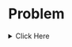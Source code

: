 # Problem

<details> 
	<summary> Click Here </summary>

Create a function finalGrade, which calculates the final grade of a student depending on two parameters: a grade for the exam and a number of completed projects.

This function should take two arguments: exam - grade for exam (from 0 to 100); projects - number of completed projects (from 0 and above);

This function should return a number (final grade). There are four types of final grades:

100, if a grade for the exam is more than 90 or if a number of completed projects more than 10.

90, if a grade for the exam is more than 75 and if a number of completed projects is minimum 5.

75, if a grade for the exam is more than 50 and if a number of completed projects is minimum 2.

0, in other cases

Examples
final_grade(100, 12) # 100

final_grade(99, 0) # 100

final_grade(10, 15) # 100

final_grade(85, 5) # 90

final_grade(55, 3) # 75

final_grade(55, 0) # 0

final_grade(20, 2) # 0

Use Comparison and Logical Operators.

## Solution 

```cpp

int finalGrade(int examgrade, int completedTasks){
    
    if(examgrade >= 90 || completedTasks >= 10){
        return 100;
    }else if(examgrade >= 75 || completedTasks >= 5){
        return 90;
    }else if(examgrade >= 50 && completedTasks >= 2){
        return 75;
    }else{
        return 0;
    }
    return 0;
}

```

</details>